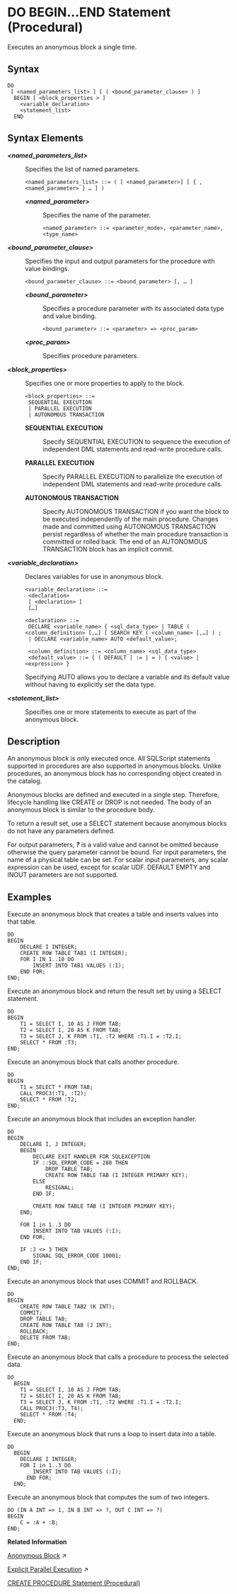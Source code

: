 <!-- loio52103853351841f6a1e87f40b2686da9 -->

# DO BEGIN...END Statement \(Procedural\)

Executes an anonymous block a single time.



## Syntax

```
DO 
 [ <named_parameters_list> ] [ ( <bound_parameter_clause> ) ]
  BEGIN [ <block_properties > ] 
    <variable_declaration>
    <statement_list>
  END
```



## Syntax Elements


<dl>
<dt><b>

*<named\_parameters\_list\>*

</b></dt>
<dd>

Specifies the list of named parameters.

```
<named_parameters_list> ::= ( [ <named_parameter>] [ { ,<named_parameter> } … ] )
```


<dl>
<dt><b>

*<named\_parameter\>*

</b></dt>
<dd>

Specifies the name of the parameter.

```
<named_parameter> ::= <parameter_mode>, <parameter_name>, <type_name>
```



</dd>
</dl>



</dd><dt><b>

*<bound\_parameter\_clause\>*

</b></dt>
<dd>

Specifies the input and output parameters for the procedure with value bindings.

```
<bound_parameter_clause> ::= <bound_parameter> [, … ]
```


<dl>
<dt><b>

*<bound\_parameter\>*

</b></dt>
<dd>

Specifies a procedure parameter with its associated data type and value binding.

```
<bound_parameter> ::= <parameter> => <proc_param>
```



</dd><dt><b>

*<proc\_param\>*

</b></dt>
<dd>

Specifies procedure parameters.



</dd>
</dl>



</dd><dt><b>

*<block\_properties\>*

</b></dt>
<dd>

Specifies one or more properties to apply to the block.

```
<block_properties> ::= 
 SEQUENTIAL EXECUTION
 | PARALLEL EXECUTION
 | AUTONOMOUS TRANSACTION
```


<dl>
<dt><b>

SEQUENTIAL EXECUTION

</b></dt>
<dd>

Specify SEQUENTIAL EXECUTION to sequence the execution of independent DML statements and read-write procedure calls.



</dd><dt><b>

PARALLEL EXECUTION

</b></dt>
<dd>

Specify PARALLEL EXECUTION to parallelize the execution of independent DML statements and read-write procedure calls.



</dd><dt><b>

AUTONOMOUS TRANSACTION

</b></dt>
<dd>

Specify AUTONOMOUS TRANSACTION if you want the block to be executed independently of the main procedure. Changes made and committed using AUTONOMOUS TRANSACTION persist regardless of whether the main procedure transaction is committed or rolled back. The end of an AUTONOMOUS TRANSACTION block has an implicit commit.



</dd>
</dl>



</dd><dt><b>

*<variable\_declaration\>*

</b></dt>
<dd>

Declares variables for use in anonymous block.

```
<variable_declaration> ::= 
 <declaration> 
 [ <declaration> ]
 […] 

<declaration> ::= 
 DECLARE <variable_name> { <sql_data_type> | TABLE ( <column_definition> [,…] [ SEARCH KEY ( <column_name> [,…] ) ; 
 | DECLARE <variable_name> AUTO <default_value>;

 <column_definition> ::= <column_name> <sql_data_type>
 <default_value> ::= { ( DEFAULT | := | = ) { <value> | <expression> }
```

Specifying AUTO allows you to declare a variable and its default value without having to explicitly set the data type.



</dd><dt><b>

*<statement\_list\>*

</b></dt>
<dd>

Specifies one or more statements to execute as part of the anonymous block.



</dd>
</dl>



## Description

An anonymous block is only executed once. All SQLScript statements supported in procedures are also supported in anonymous blocks. Unlike procedures, an anonymous block has no corresponding object created in the catalog.

Anonymous blocks are defined and executed in a single step. Therefore, lifecycle handling like CREATE or DROP is not needed. The body of an anonymous block is similar to the procedure body.

To return a result set, use a SELECT statement because anonymous blocks do not have any parameters defined.

For output parameters, ***?*** is a valid value and cannot be omitted because otherwise the query parameter cannot be bound. For input parameters, the name of a physical table can be set. For scalar input parameters, any scalar expression can be used, except for scalar UDF. DEFAULT EMPTY and INOUT parameters are not supported.



## Examples

Execute an anonymous block that creates a table and inserts values into that table.

```
DO
BEGIN
    DECLARE I INTEGER;
    CREATE ROW TABLE TAB1 (I INTEGER); 
    FOR I IN 1..10 DO
        INSERT INTO TAB1 VALUES (:I);
    END FOR;
END;
```

Execute an anonymous block and return the result set by using a SELECT statement.

```
DO
BEGIN
    T1 = SELECT I, 10 AS J FROM TAB;
    T2 = SELECT I, 20 AS K FROM TAB;
    T3 = SELECT J, K FROM :T1, :T2 WHERE :T1.I = :T2.I;
    SELECT * FROM :T3;
END;
```

Execute an anonymous block that calls another procedure.

```
DO
BEGIN
    T1 = SELECT * FROM TAB;
    CALL PROC3(:T1, :T2);
    SELECT * FROM :T2;
END;
```

Execute an anonymous block that includes an exception handler.

```
DO
BEGIN
    DECLARE I, J INTEGER;
    BEGIN
        DECLARE EXIT HANDLER FOR SQLEXCEPTION
        IF ::SQL_ERROR_CODE = 288 THEN
            DROP TABLE TAB;
            CREATE ROW TABLE TAB (I INTEGER PRIMARY KEY);
        ELSE
            RESIGNAL;
        END IF;

        CREATE ROW TABLE TAB (I INTEGER PRIMARY KEY);
    END;

    FOR I in 1..3 DO
        INSERT INTO TAB VALUES (:I);
    END FOR;

    IF :J <> 3 THEN
        SIGNAL SQL_ERROR_CODE 10001;
    END IF;
END;
```

Execute an anonymous block that uses COMMIT and ROLLBACK.

```
DO
BEGIN
    CREATE ROW TABLE TAB2 (K INT);
    COMMIT; 
    DROP TABLE TAB;
    CREATE ROW TABLE TAB (J INT);
    ROLLBACK;
    DELETE FROM TAB;
END;
```

Execute an anonymous block that calls a procedure to process the selected data.

```
DO
  BEGIN
    T1 = SELECT I, 10 AS J FROM TAB;
    T2 = SELECT I, 20 AS K FROM TAB;
    T3 = SELECT J, K FROM :T1, :T2 WHERE :T1.I = :T2.I;
    CALL PROC3(:T3, T4);
    SELECT * FROM :T4;
  END;
```

Execute an anonymous block that runs a loop to insert data into a table.

```
DO
  BEGIN
    DECLARE I INTEGER;
    FOR I in 1..3 DO
        INSERT INTO TAB VALUES (:I);
      END FOR;
  END;
```

Execute an anonymous block that computes the sum of two integers.

```
DO (IN A INT => 1, IN B INT => ?, OUT C INT => ?)
BEGIN
    C = :A + :B;
END;
```

**Related Information**  


[Anonymous Block](https://help.sap.com/viewer/d1cb63c8dd8e4c35a0f18aef632687f0/2023_4_QRC/en-US/dec9d68044bd49bcbb45c990ba49c81d.html "An anonymous block is an executable DML statement which can contain imperative or declarative statements.") :arrow_upper_right:

[Explicit Parallel Execution](https://help.sap.com/viewer/d1cb63c8dd8e4c35a0f18aef632687f0/2023_4_QRC/en-US/8db200a4f585490c81c4930689ec1a5c.html "") :arrow_upper_right:

[CREATE PROCEDURE Statement \(Procedural\)](create-procedure-statement-procedural-20d4674.md "Creates a procedure that uses the specified programming language.")

